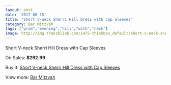 ```yaml
---
layout: post
date: '2017-08-15'
title: "Short V-neck Sherri Hill Dress with Cap Sleeves"
category: Bar Mitzvah
tags: ["prom","evening","hill","with","neck"]
image: http://img.transblink.com/1475-thickbox_default/short-v-neck-sherri-hill-dress-with-cap-sleeves.jpg
---
```

Short V-neck Sherri Hill Dress with Cap Sleeves

On Sales: **$292.99**
<a href="https://www.transblink.com/en/bar-mitzvah/453-short-v-neck-sherri-hill-dress-with-cap-sleeves.html"><amp-img layout="responsive" width="600" height="600" src="//img.transblink.com/1475-thickbox_default/short-v-neck-sherri-hill-dress-with-cap-sleeves.jpg" alt="Short V-neck Sherri Hill Dress with Cap Sleeves 0" /></a>

Buy it: [Short V-neck Sherri Hill Dress with Cap Sleeves](https://www.transblink.com/en/bar-mitzvah/453-short-v-neck-sherri-hill-dress-with-cap-sleeves.html "Short V-neck Sherri Hill Dress with Cap Sleeves")

View more: [Bar Mitzvah](https://www.transblink.com/en/2-bar-mitzvah "Bar Mitzvah")